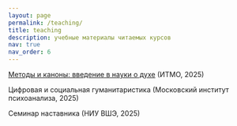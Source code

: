 ```yaml
---
layout: page
permalink: /teaching/
title: teaching
description: учебные материалы читаемых курсов
nav: true
nav_order: 6
---
```


<i class="fa fa-graduation-cap" aria-hidden="true"></i> [Методы и каноны: введение в науки о духе](https://nevmenandr.github.io/portfolio/teaching/itmo2025) (ИТМО, 2025)

<i class="fa fa-graduation-cap" aria-hidden="true"></i> Цифровая и социальная гуманитаристика (Московский институт психоанализа, 2025)

<i class="fa fa-graduation-cap" aria-hidden="true"></i> Семинар наставника (НИУ ВШЭ, 2025)

